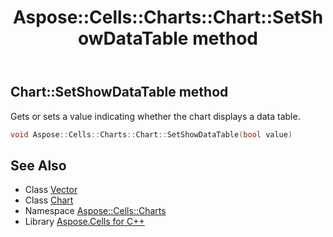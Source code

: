 ﻿---
title: Aspose::Cells::Charts::Chart::SetShowDataTable method
linktitle: SetShowDataTable
second_title: Aspose.Cells for C++ API Reference
description: 'Aspose::Cells::Charts::Chart::SetShowDataTable method. Gets or sets a value indicating whether the chart displays a data table in C++.'
type: docs
weight: 5400
url: /cpp/aspose.cells.charts/chart/setshowdatatable/
---
## Chart::SetShowDataTable method


Gets or sets a value indicating whether the chart displays a data table.

```cpp
void Aspose::Cells::Charts::Chart::SetShowDataTable(bool value)
```

## See Also

* Class [Vector](../../../aspose.cells/vector/)
* Class [Chart](../)
* Namespace [Aspose::Cells::Charts](../../)
* Library [Aspose.Cells for C++](../../../)
